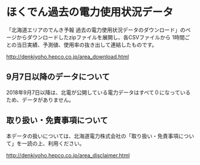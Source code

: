 # ほくでん過去の電力使用状況データ

「北海道エリアのでんき予報 過去の電力使用状況データのダウンロード」のページからダウンロードしたzipファイルを展開し、各CSVファイルから
1時間ごとの当日実績、予測値、使用率の抜き出して連結したものです。

http://denkiyoho.hepco.co.jp/area_download.html


## 9月7日以降のデータについて

2018年9月7日以降は、北電が公開している電力データはすべて０になっているため、データがありません。

## 取り扱い・免責事項について

本データの扱いについては、北海道電力株式会社の「取り扱い・免責事項について」を一読の上、利用ください。

http://denkiyoho.hepco.co.jp/area_disclaimer.html
